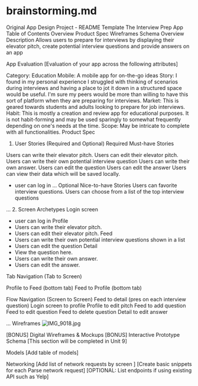 # brainstorming.md

Original App Design Project - README Template
The Interview Prep App
Table of Contents
Overview
Product Spec
Wireframes
Schema
Overview
Description
Allows users to prepare for interviews by displaying their elevator pitch, create potential interview questions and provide answers on an app

App Evaluation
[Evaluation of your app across the following attributes]

Category: Education
Mobile: A mobile app for on-the-go ideas
Story: I found in my personal experience I struggled with thinking of scenarios during interviews and having a place to jot it down in a structured space would be useful. I'm sure my peers would be more than willing to have this sort of platform when they are preparing for interviews.
Market: This is geared towards students and adults looking to prepare for job interviews.
Habit: This is mostly a creation and review app for educational purposes. It is not habit-forming and may be used sparingly to somewhat frequently depending on one's needs at the time.
Scope: May be intricate to complete with all functionalities.
Product Spec
1. User Stories (Required and Optional)
Required Must-have Stories

Users can write their elevator pitch.
Users can edit their elevator pitch.
Users can write their own potential interview question Users can write their own answer.
Users can edit the question
Users can edit the answer
Users can view their data which will be saved locally.
- user can log in
...
Optional Nice-to-have Stories
Users can favorite interview questions.
Users can choose from a list of the top interview questions

...
2. Screen Archetypes
Login screen
- user can log in
Profile
- Users can write their elevator pitch.
- Users can edit their elevator pitch.
Feed
- Users can write their own potential interview questions  shown in a list
- Users can edit the question
Detail
- View the question here.
- Users can write their own answer.
- Users can edit the answer.

Tab Navigation (Tab to Screen)

Profile to Feed (bottom tab)
Feed to Profile (bottom tab)

Flow Navigation (Screen to Screen)
Feed to detail (pres on each interview question)
Login screen to profile
Profile to edit pitch
Feed to add question
Feed to edit question
Feed to delete question
Detail to edit answer

...
Wireframes
![IMG_9018.jpg](https://hackmd.io/_uploads/BkLjoJ9Q6.jpg)



[BONUS] Digital Wireframes & Mockups
[BONUS] Interactive Prototype
Schema
[This section will be completed in Unit 9]

Models
[Add table of models]

Networking
[Add list of network requests by screen ]
[Create basic snippets for each Parse network request]
[OPTIONAL: List endpoints if using existing API such as Yelp]
